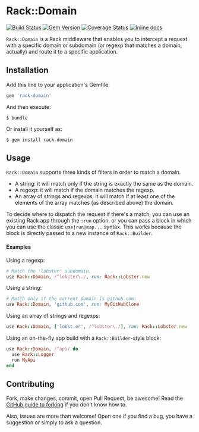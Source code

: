 # Rack::Domain

[![Build Status](https://travis-ci.org/whatyouhide/rack-domain.svg)](https://travis-ci.org/whatyouhide/rack-domain)
[![Gem Version](https://badge.fury.io/rb/rack-domain.svg)](http://badge.fury.io/rb/rack-domain)
[![Coverage Status](https://coveralls.io/repos/whatyouhide/rack-domain/badge.png)](https://coveralls.io/r/whatyouhide/rack-domain)
[![Inline docs](http://inch-ci.org/github/whatyouhide/rack-domain.svg?branch=master)](http://inch-ci.org/github/whatyouhide/rack-domain)

`Rack::Domain` is a Rack middleware that enables you to intercept a request with
a specific domain or subdomain (or regexp that matches a domain, actually) and
route it to a specific application.


## Installation

Add this line to your application's Gemfile:

```ruby
gem 'rack-domain'
```

And then execute:

    $ bundle

Or install it yourself as:

    $ gem install rack-domain


## Usage

`Rack::Domain` supports three kinds of filters in order to match a domain.

- A string: it will match only if the string is exactly the same as the domain.
- A regexp: it will match if the domain matches the regexp.
- An array of strings and regexps: it will match if at least one of the elements
    of the array matches (as described above) the domain.

To decide where to dispatch the request if there's a match, you can use an
existing Rack app through the `:run` option, or you can pass a block in which
you can use the classic `use|run|map...` syntax. This works because the block is
directly passed to a new instance of `Rack::Builder`.

#### Examples

Using a regexp:

``` ruby
# Match the 'lobster' subdomain.
use Rack::Domain, /^lobster\./, run: Rack::Lobster.new
```

Using a string:

``` ruby
# Match only if the current domain is github.com:
use Rack::Domain, 'github.com', run: MyGitHubClone
```

Using an array of strings and regexps:

``` ruby
use Rack::Domain, ['lobst.er', /^lobster\./], run: Rack::Lobster.new
```

Using an on-the-fly app build with a `Rack::Builder`-style block:

``` ruby
use Rack::Domain, /^api/ do
  use Rack::Logger
  run MyApi
end
```


## Contributing

Fork, make changes, commit, open Pull Request, be awesome! Read the [GitHub
guide to forking][forking] if you don't know how to.

Also, issues are more than welcome! Open one if you find a bug, you have a
suggestion or simply to ask a question.



[forking]: https://help.github.com/articles/fork-a-repo/
